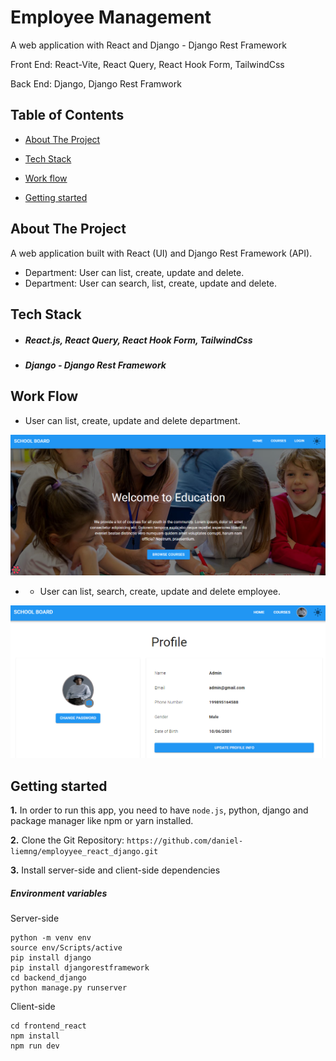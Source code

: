 # Employee Management

A web application with React and Django - Django Rest Framework

Front End: React-Vite, React Query, React Hook Form, TailwindCss

Back End: Django, Django Rest Framwork

## Table of Contents

- [About The Project](#about)

- [Tech Stack](#tech-stack)

- [Work flow](#work-flow)

- [Getting started](#getting-started)

## About The Project

A web application built with React (UI) and Django Rest Framework (API).

- Department: User can list, create, update and delete.
- Department: User can search, list, create, update and delete.

## Tech Stack

- ##### React.js, React Query, React Hook Form, TailwindCss
- ##### Django - Django Rest Framework

## Work Flow

- User can list, create, update and delete department.

![Image](https://github.com/daniel-liemng/schoolboard_mern/blob/master/screenshots/Home.PNG)

- - User can list, search, create, update and delete employee.

![Image](https://github.com/daniel-liemng/schoolboard_mern/blob/master/screenshots/Profile.PNG)

## Getting started

**1.** In order to run this app, you need to have `node.js`, python, django and package manager like npm or yarn installed.

**2.** Clone the Git Repository: `https://github.com/daniel-liemng/employyee_react_django.git`

**3.** Install server-side and client-side dependencies

##### Environment variables

Server-side

```
python -m venv env
source env/Scripts/active
pip install django
pip install djangorestframework
cd backend_django
python manage.py runserver
```

Client-side

```
cd frontend_react
npm install
npm run dev
```

